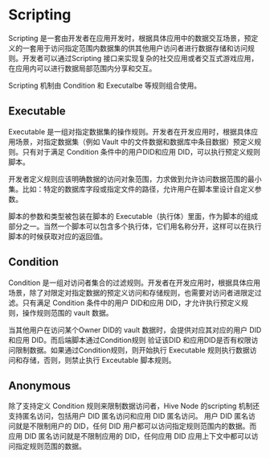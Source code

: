 # Scripting

Scripting 是一套由开发者在应用开发时，根据具体应用中的数据交互场景，预定义的一套用于访问指定范围内数据集的供其他用户访问者进行数据存储和访问规则。开发者可以通过Scripting 接口来实现复杂的社交应用或者交互式游戏应用，在应用内可以进行数据局部范围内分享和交互。

Scripting 机制由 Condition 和 Executalbe 等规则组合使用。

## Executable

Executable 是一组对指定数据集的操作规则。开发者在开发应用时，根据具体应用场景，对指定数据集（例如 Vault 中的文件数据和数据库中条目数据）预定义规则。只有对于满足 Condition 条件中的用户DID和应用 DID，可以执行预定义规则脚本。

开发者定义规则应该明确数据的访问对象范围，力求做到允许访问数据范围的最小集。比如：特定的数据库字段或指定文件的路径，允许用户在脚本里设计自定义参数。

脚本的参数和类型被包装在脚本的 Executable（执行体）里面，作为脚本的组成部分之一。当然一个脚本可以包含多个执行体，它们用名称分开，这样可以在执行脚本的时候获取对应的返回值。

## Condition

Condition 是一组对访问者集合的过滤规则。开发者在开发应用时，根据具体应用场景，除了对限定对指定数据的预定义访问和存储规则，也需要对访问者进限定过滤。只有满足 Condition 条件中的用户 DID和应用 DID，才允许执行预定义规则，操作规则范围的 vault 数据。

当其他用户在访问某个Owner DID的 vault 数据时，会提供对应其对应的用户 DID 和应用 DID。而后端脚本通过Condition规则 验证该DID 和应用DID是否有权限访问限制数据。如果通过Condition规则，则开始执行 Executable 规则执行数据访问和存储，否则，则禁止执行 Exceutable 脚本规则。

## Anonymous

除了支持定义 Condition 规则来限制数据访问者，Hive Node 的scripting 机制还支持匿名访问，包括用户 DID 匿名访问和应用 DID 匿名访问。 用户 DID 匿名访问就是不限制用户的 DID，任何 DID 用户都可以访问指定规则范围内的数据。而应用 DID 匿名访问就是不限制应用的 DID，任何应用 DID 应用上下文中都可以访问指定规则范围的数据。
